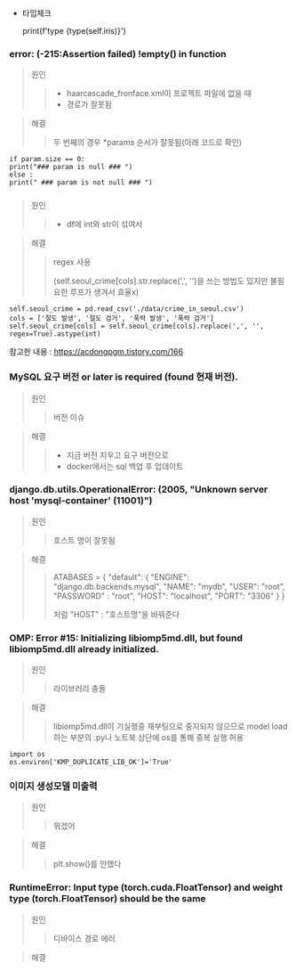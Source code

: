 - 타입체크 


    print(f'type {type(self.iris)}')
### error: (-215:Assertion failed) !empty() in function
> 원인
>>- haarcascade_fronface.xml이 프로젝트 파일에 없을 때
>>- 경로가 잘못됨

> 해결
>> 두 번째의 경우 *params 순서가 잘못됨(아래 코드로 확인) 
> 
    if param.size == 0:
    print("### param is null ### ")
    else :
    print(" ### param is not null ### ")

### 
> 원인
>>- df에 int와 str이 섞여서

> 해결
>>  regex 사용 <p> (self.seoul_crime[cols].str.replace(',', '')을 쓰는 방법도 있지만 불필요한 루프가 생겨서 효율x)
> 
    self.seoul_crime = pd.read_csv('./data/crime_in_seoul.csv')
    cols = ['절도 발생', '절도 검거', '폭력 발생', '폭력 검거']
    self.seoul_crime[cols] = self.seoul_crime[cols].replace(',', '', regex=True).astype(int)
참고한 내용 : <a href>https://acdongpgm.tistory.com/166

### MySQL 요구 버전 or later is required (found 현재 버전).
> 원인 
>> 버전 이슈

> 해결
>> - 지금 버전 지우고 요구 버전으로
>> - docker에서는 sql 백업 후 업데이트 

### django.db.utils.OperationalError: (2005, "Unknown server host 'mysql-container' (11001)")
> 원인
>> 호스트 명이 잘못됨

> 해결
>>  ATABASES = {
    "default": {
        "ENGINE": "django.db.backends.mysql",
        "NAME": "mydb",
        "USER": "root",
        "PASSWORD" : "root",
        "HOST": "localhost",
        "PORT": "3306"
    }
}<p>처럼 "HOST" : "호스트명"을 바꿔준다

### OMP: Error #15: Initializing libiomp5md.dll, but found libiomp5md.dll already initialized.
> 원인
>> 라이브러리 충돌

> 해결
>> libiomp5md.dll이 기실행중
>> 재부팅으로 중지되지 않으므로 model load하는 부분의 .py나 노트북 상단에 os를 통해 중복 실행 허용

    import os
    os.environ['KMP_DUPLICATE_LIB_OK']='True'

### 이미지 생성모델 미출력
> 원인 
>> 뭐겠어

> 해결
>> plt.show()를 안했다

### RuntimeError: Input type (torch.cuda.FloatTensor) and weight type (torch.FloatTensor) should be the same
> 원인
>> 디바이스 경로 에러

> 해결
> >>
